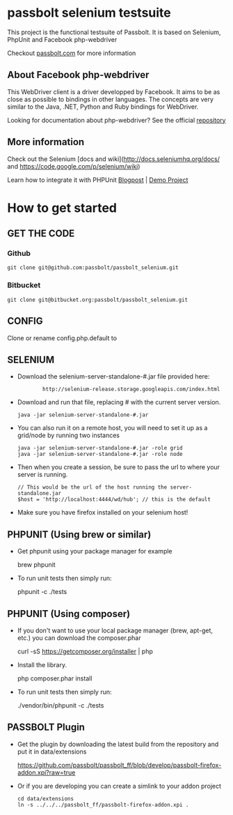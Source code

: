 passbolt selenium testsuite
===========================================

This project is the functional testsuite of Passbolt. It is based on Selenium, PhpUnit and Facebook php-webdriver

Checkout [passbolt.com](http://www.passbolt.com) for more information


## About Facebook php-webdriver

This WebDriver client is a driver developped by Facebook. It aims to be as close as possible to bindings in other languages.
The concepts are very similar to the Java, .NET, Python and Ruby bindings for WebDriver.

Looking for documentation about php-webdriver? See the official [repository](http://facebook.github.io/php-webdriver/)

##  More information

Check out the Selenium [docs and wiki](http://docs.seleniumhq.org/docs/ and https://code.google.com/p/selenium/wiki)

Learn how to integrate it with PHPUnit [Blogpost](http://codeception.com/11-12-2013/working-with-phpunit-and-selenium-webdriver.html) | [Demo Project](https://github.com/DavertMik/php-webdriver-demo)


How to get started
===========================================

##  GET THE CODE

### Github

    git clone git@github.com:passbolt/passbolt_selenium.git

### Bitbucket

    git clone git@bitbucket.org:passbolt/passbolt_selenium.git

##  CONFIG

Clone or rename config.php.default to

##  SELENIUM

*   Download the selenium-server-standalone-#.jar file provided here:

				http://selenium-release.storage.googleapis.com/index.html

*   Download and run that file, replacing # with the current server version.

        java -jar selenium-server-standalone-#.jar

*   You can also run it on a remote host, you will need to set it up as a grid/node by running two instances

        java -jar selenium-server-standalone-#.jar -role grid
        java -jar selenium-server-standalone-#.jar -role node

*   Then when you create a session, be sure to pass the url to where your server is running.

        // This would be the url of the host running the server-standalone.jar
        $host = 'http://localhost:4444/wd/hub'; // this is the default

*   Make sure you have firefox installed on your selenium host!


## PHPUNIT (Using brew or similar)

*  Get phpunit using your package manager for example

    brew phpunit

*   To run unit tests then simply run:

    phpunit -c ./tests


## PHPUNIT (Using composer)

*   If you don't want to use your local package manager (brew, apt-get, etc.) you can download the composer.phar

    curl -sS https://getcomposer.org/installer | php

*   Install the library.

    php composer.phar install

*   To run unit tests then simply run:

    ./vendor/bin/phpunit -c ./tests


## PASSBOLT Plugin

*   Get the plugin by downloading the latest build from the repository and put it in data/extensions

    https://github.com/passbolt/passbolt_ff/blob/develop/passbolt-firefox-addon.xpi?raw=true

*   Or if you are developing you can create a simlink to your addon project

		cd data/extensions
		ln -s ../../../passbolt_ff/passbolt-firefox-addon.xpi .

